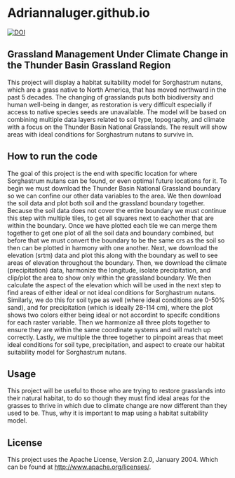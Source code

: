 # Adriannaluger.github.io

[![DOI](https://sandbox.zenodo.org/badge/686148950.svg)](https://sandbox.zenodo.org/doi/10.5072/zenodo.10199) 

## Grassland Management Under Climate Change in the Thunder Basin Grassland Region

This project will display a habitat suitability model for Sorghastrum nutans, which are a grass native to North America, that has moved northward in the past 5 decades. The changing of grasslands puts both biodiversity and human well-being in danger, as restoration is very difficult especially if access to native species seeds are unavailable. The model will be based on combining multiple data layers related to soil type, topography, and climate with a focus on the Thunder Basin National Grasslands. The result will show areas with ideal conditions for Sorghastrum nutans to survive in.

## How to run the code

The goal of this project is the end with specific location for where Sorghastrum nutans can be found, or even optimal future locations for it. To begin we must download the Thunder Basin National Grassland boundary so we can confine our other data variables to the area. We then download the soil data and plot both soil and the grassland boundary together. Because the soil data does not cover the entire boundary we must continue this step with multiple tiles, to get all squares next to eachother that are within the boundary. Once we have plotted each tile we can merge them together to get one plot of all the soil data and boundary combined, but before that we must convert the boundary to be the same crs as the soil so then can be plotted in harmony with one another. Next, we download the elevation (srtm) data and plot this along with the boundary as well to see areas of elevation throughout the boundary. Then, we download the climate (precipitation) data, harmonize the longitude, isolate precipitation, and clip/plot the area to show only within the grassland boundary. We then calculate the aspect of the elevation which will be used in the next step to find areas of either ideal or not ideal conditions for Sorghastrum nutans. Similarly, we do this for soil type as well (where ideal conditions are 0-50% sand), and for precipitation (which is ideally 28-114 cm), where the plot shows two colors either being ideal or not accordint to specifc conditions for each raster variable. Then we harmonize all three plots together to ensure they are within the same coordinate systems and will match up correctly. Lastly, we multiple the three together to pinpoint areas that meet ideal conditions for soil type, precipitation, and aspect to create our habitat suitability model for Sorghastrum nutans.


## Usage

This project will be useful to those who are trying to restore grasslands into their natural habitat, to do so though they must find ideal areas for the grasses to thrive in which due to climate change are now different than they used to be. Thus, why it is important to map using a habitat suitability model. 

## License

This project uses the  Apache License, Version 2.0, January 2004. Which can be found at http://www.apache.org/licenses/.

